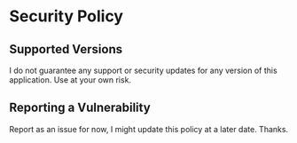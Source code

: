 # Security Policy

## Supported Versions

I do not guarantee any support or security updates for any version of this application. Use at your own risk.

## Reporting a Vulnerability

Report as an issue for now, I might update this policy at a later date. Thanks.
